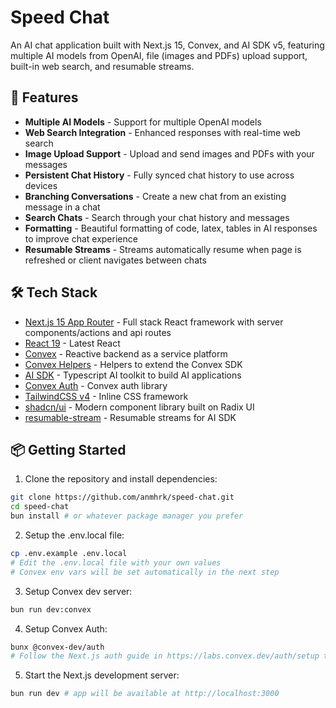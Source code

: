 # Speed Chat

An AI chat application built with Next.js 15, Convex, and AI SDK v5, featuring multiple AI models from OpenAI, file (images and PDFs) upload support, built-in web search, and resumable streams.

## 🚀 Features

- **Multiple AI Models** - Support for multiple OpenAI models
- **Web Search Integration** - Enhanced responses with real-time web search
- **Image Upload Support** - Upload and send images and PDFs with your messages
- **Persistent Chat History** - Fully synced chat history to use across devices
- **Branching Conversations** - Create a new chat from an existing message in a chat
- **Search Chats** - Search through your chat history and messages
- **Formatting** - Beautiful formatting of code, latex, tables in AI responses to improve chat experience
- **Resumable Streams** - Streams automatically resume when page is refreshed or client navigates between chats

## 🛠 Tech Stack

- [Next.js 15 App Router](https://nextjs.org) - Full stack React framework with server components/actions and api routes
- [React 19](https://react.dev) - Latest React
- [Convex](https://www.convex.dev) - Reactive backend as a service platform
- [Convex Helpers](https://github.com/get-convex/convex-helpers) - Helpers to extend the Convex SDK
- [AI SDK](https://ai-sdk.dev) - Typescript AI toolkit to build AI applications
- [Convex Auth](https://labs.convex.dev/auth) - Convex auth library
- [TailwindCSS v4](https://tailwindcss.com) - Inline CSS framework
- [shadcn/ui](https://ui.shadcn.com) - Modern component library built on Radix UI
- [resumable-stream](https://github.com/vercel/resumable-stream) - Resumable streams for AI SDK

## 📦 Getting Started

1. Clone the repository and install dependencies:

```bash
git clone https://github.com/anmhrk/speed-chat.git
cd speed-chat
bun install # or whatever package manager you prefer
```

2. Setup the .env.local file:

```bash
cp .env.example .env.local
# Edit the .env.local file with your own values
# Convex env vars will be set automatically in the next step
```

3. Setup Convex dev server:

```bash
bun run dev:convex
```

4. Setup Convex Auth:

```bash
bunx @convex-dev/auth
# Follow the Next.js auth guide in https://labs.convex.dev/auth/setup to setup Convex Auth with Google oauth
```

5. Start the Next.js development server:

```bash
bun run dev # app will be available at http://localhost:3000
```
